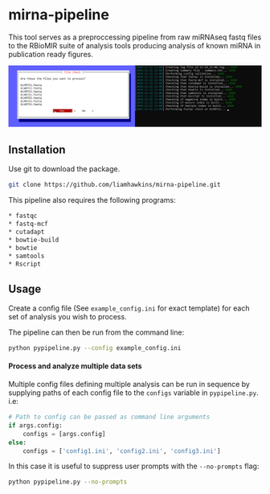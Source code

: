 # mirna-pipeline

This tool serves as a preproccessing pipeline from raw miRNAseq fastq files to the
RBioMIR suite of analysis tools producing analysis of known miRNA in publication ready
figures.

![Screenshot](./screenshot.jpg?raw=true)

## Installation
Use git to download the package.
```bash
git clone https://github.com/liamhawkins/mirna-pipeline.git
```
This pipeline also requires the following programs:
```
* fastqc
* fastq-mcf
* cutadapt
* bowtie-build
* bowtie
* samtools
* Rscript
```

## Usage
Create a config file (See `example_config.ini` for exact template) for each set of
analysis you wish to process.

The pipeline can then be run from the command line:
```bash
python pypipeline.py --config example_config.ini
```
#### Process and analyze multiple data sets
Multiple config files defining multiple analysis can
be run in sequence by supplying paths of each config file to the `configs` variable
in `pypipeline.py`. i.e:
```python
# Path to config can be passed as command line arguments
if args.config:
    configs = [args.config]
else:
    configs = ['config1.ini', 'config2.ini', 'config3.ini']
```
In this case it is useful to suppress user prompts with the `--no-prompts` flag:
```bash
python pypipeline.py --no-prompts
```

